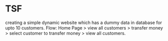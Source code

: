 # TSF

creating a simple dynamic website which has a dummy data in database for upto 10 customers.
Flow: Home Page > view all customers > transfer money > select customer to transfer money > view all customers.
